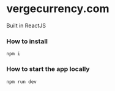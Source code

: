 # vergecurrency.com

Built in ReactJS

### How to install

`npm i`

### How to start the app locally

`npm run dev`